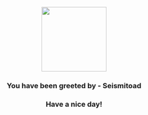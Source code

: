 <p align="center">
            <img src="https://raw.githubusercontent.com/PokeAPI/sprites/master/sprites/pokemon/537.png" width="150" height="150">
          </p>
          <h3 align="center">You have been greeted by - <b>Seismitoad</b></h3>
          <h3 align="center">Have a nice day!</h3>
        